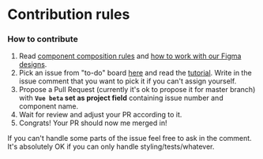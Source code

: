 
# Contribution rules

### How to contribute

1. Read [component composition rules](./docs/component-rules.md) and [how to work with our Figma designs](https://github.com/DivanteLtd/storefront-ui/blob/master/docs/working-with-designs.md).
2. Pick an issue from "to-do" board [here](https://github.com/DivanteLtd/storefront-ui/projects/1) and read the [tutorial](https://github.com/DivanteLtd/storefront-ui/blob/master/docs/creating-new-component.md). Write in the issue comment that you want to pick it if you can't assign yourself.
3. Propose a Pull Request (currently it's ok to propose it for master branch) with **`Vue beta` set as project field** containing issue number and component name.
4. Wait for review and adjust your PR according to it.
5. Congrats! Your PR should now me merged in!


If you can't handle some parts of the issue feel free to ask in the comment. It's absolutely OK if you can only handle styling/tests/whatever. 
